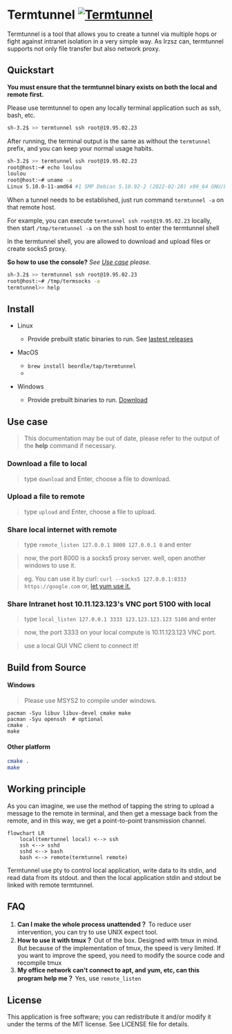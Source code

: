 
# Termtunnel [![Termtunnel](https://github.com/beordle/termtunnel/actions/workflows/build.yml/badge.svg?branch=master)](https://github.com/beordle/termtunnel/actions/workflows/build.yml)
Termtunnel is a tool that allows you to create a tunnel via multiple hops or fight against intranet isolation in a very simple way. As lrzsz can, termtunnel supports not only file transfer but also network proxy.

## Quickstart

**You must ensure that the termtunnel binary exists on both the local and remote first.**

Please use termtunnel to open any locally terminal application such as ssh, bash, etc.

```bash
sh-3.2$ >> termtunnel ssh root@19.95.02.23
```

After running, the terminal output is the same as without the `termtunnel` prefix, and you can keep your normal usage habits.
```bash
sh-3.2$ >> termtunnel ssh root@19.95.02.23
root@host:~# echo loulou
loulou
root@host:~# uname -a
Linux 5.10.0-11-amd64 #1 SMP Debian 5.10.92-2 (2022-02-28) x86_64 GNU/Linux
```

When a tunnel needs to be established, just run command `termtunnel -a` on that remote host.

For example, you can execute `termtunnel ssh root@19.95.02.23` locally, then start `/tmp/termtunnel -a` on the ssh host to enter the termtunnel shell

In the termtunnel shell, you are allowed to download and upload files or create socks5 proxy.

**So how to use the console?**  *See [Use case](#use-case) please.*

```bash
sh-3.2$ >> termtunnel ssh root@19.95.02.23
root@host:~# /tmp/termsocks -a
termtunnel>> help
```

## Install
* Linux
  * Provide prebuilt static binaries to run. See [lastest releases](https://github.com/beordle/termtunnel/releases/latest)

* MacOS
   * `brew install beordle/tap/termtunnel`
   * 
* Windows
  * Provide prebuilt binaries to run. [Download](https://github.com/beordle/termtunnel/releases/download/windows/termtunnel.zip) 
 
## Use case
> This documentation may be out of date, please refer to the output of the **help** command  if necessary.

### Download a file to local
> type `download` and Enter, choose a file to download. 


### Upload a file to remote
> type `upload` and Enter, choose a file to upload. 
### Share local internet with remote
> type `remote_listen 127.0.0.1 8000 127.0.0.1 0` and enter
 
> now, the port 8000 is a socks5 proxy server. well, open another windows to use it.
 
> eg. You can use it by curl: `curl --socks5 127.0.0.1:8333 https://google.com`
> or, [let yum use it.](https://unix.stackexchange.com/questions/43654/how-to-use-socks-proxy-with-yum)

### Share Intranet host 10.11.123.123's VNC port 5100 with local
> type `local_listen 127.0.0.1 3333 123.123.123.123 5100` and enter

> now, the port 3333 on your local compute is 10.11.123.123 VNC port.

> use a local GUI VNC client to connect it!




## Build from Source
#### Windows
> Please use MSYS2 to compile under windows.
```
pacman -Syu libuv libuv-devel cmake make 
pacman -Syu openssh  # optional
cmake .
make
 ```
#### Other platform 
```bash
cmake .
make
```

## Working principle

As you can imagine, we use the method of tapping the string to upload a message to the remote in terminal, and then get a message back from the remote, and in this way, we get a point-to-point transmission channel.

```mermaid
flowchart LR
    local(temrtunnel local) <--> ssh
    ssh <--> sshd
    sshd <--> bash
    bash <--> remote(termtunnel remote)
```

Termtunnel use pty to control local application, write data to its stdin, and read data from its stdout. and then the local application stdin and stdout be linked with remote termtunnel.

## FAQ

1. **Can I make the whole process unattended？** To reduce user intervention, you can try to use UNIX expect tool.
2. **How to use it with tmux？** Out of the box. Designed with tmux in mind. But because of the implementation of tmux, the speed is very limited. If you want to improve the speed, you need to modify the source code and recompile tmux
3. **My office network can't connect to apt, and yum, etc, can this program help me？** Yes, use `remote_listen`
## License
This application is free software; you can redistribute it and/or modify it under the terms of the MIT license. See LICENSE file for details.
